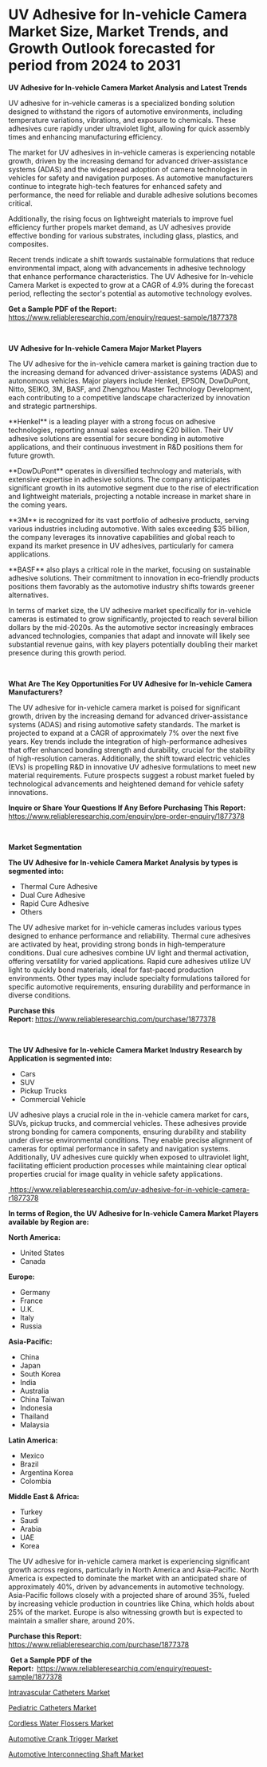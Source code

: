 <p><h1>UV Adhesive for In-vehicle Camera Market Size, Market Trends, and Growth Outlook forecasted for period from 2024 to 2031</h1></p><p><strong>UV Adhesive for In-vehicle Camera Market Analysis and Latest Trends</strong></p>
<p><p>UV adhesive for in-vehicle cameras is a specialized bonding solution designed to withstand the rigors of automotive environments, including temperature variations, vibrations, and exposure to chemicals. These adhesives cure rapidly under ultraviolet light, allowing for quick assembly times and enhancing manufacturing efficiency. </p><p>The market for UV adhesives in in-vehicle cameras is experiencing notable growth, driven by the increasing demand for advanced driver-assistance systems (ADAS) and the widespread adoption of camera technologies in vehicles for safety and navigation purposes. As automotive manufacturers continue to integrate high-tech features for enhanced safety and performance, the need for reliable and durable adhesive solutions becomes critical.</p><p>Additionally, the rising focus on lightweight materials to improve fuel efficiency further propels market demand, as UV adhesives provide effective bonding for various substrates, including glass, plastics, and composites. </p><p>Recent trends indicate a shift towards sustainable formulations that reduce environmental impact, along with advancements in adhesive technology that enhance performance characteristics. The UV Adhesive for In-vehicle Camera Market is expected to grow at a CAGR of 4.9% during the forecast period, reflecting the sector's potential as automotive technology evolves.</p></p>
<p><strong>Get a Sample PDF of the Report:&nbsp;</strong> <a href="https://www.reliableresearchiq.com/enquiry/request-sample/1877378?utm_campaign=103&utm_medium=2&utm_source=Github&utm_content=ia&utm_term=04112024&utm_id=uv-adhesive-for-in-vehicle-camera">https://www.reliableresearchiq.com/enquiry/request-sample/1877378</a></p>
<p>&nbsp;</p>
<p><strong>UV Adhesive for In-vehicle Camera Major Market Players</strong></p>
<p><p>The UV adhesive for the in-vehicle camera market is gaining traction due to the increasing demand for advanced driver-assistance systems (ADAS) and autonomous vehicles. Major players include Henkel, EPSON, DowDuPont, Nitto, SEIKO, 3M, BASF, and Zhengzhou Master Technology Development, each contributing to a competitive landscape characterized by innovation and strategic partnerships.</p><p>**Henkel** is a leading player with a strong focus on adhesive technologies, reporting annual sales exceeding €20 billion. Their UV adhesive solutions are essential for secure bonding in automotive applications, and their continuous investment in R&D positions them for future growth.</p><p>**DowDuPont** operates in diversified technology and materials, with extensive expertise in adhesive solutions. The company anticipates significant growth in its automotive segment due to the rise of electrification and lightweight materials, projecting a notable increase in market share in the coming years.</p><p>**3M** is recognized for its vast portfolio of adhesive products, serving various industries including automotive. With sales exceeding $35 billion, the company leverages its innovative capabilities and global reach to expand its market presence in UV adhesives, particularly for camera applications.</p><p>**BASF** also plays a critical role in the market, focusing on sustainable adhesive solutions. Their commitment to innovation in eco-friendly products positions them favorably as the automotive industry shifts towards greener alternatives.</p><p>In terms of market size, the UV adhesive market specifically for in-vehicle cameras is estimated to grow significantly, projected to reach several billion dollars by the mid-2020s. As the automotive sector increasingly embraces advanced technologies, companies that adapt and innovate will likely see substantial revenue gains, with key players potentially doubling their market presence during this growth period.</p></p>
<p>&nbsp;</p>
<p><strong>What Are The Key Opportunities For UV Adhesive for In-vehicle Camera Manufacturers?</strong></p>
<p><p>The UV adhesive for in-vehicle camera market is poised for significant growth, driven by the increasing demand for advanced driver-assistance systems (ADAS) and rising automotive safety standards. The market is projected to expand at a CAGR of approximately 7% over the next five years. Key trends include the integration of high-performance adhesives that offer enhanced bonding strength and durability, crucial for the stability of high-resolution cameras. Additionally, the shift toward electric vehicles (EVs) is propelling R&D in innovative UV adhesive formulations to meet new material requirements. Future prospects suggest a robust market fueled by technological advancements and heightened demand for vehicle safety innovations.</p></p>
<p><strong>Inquire or Share Your Questions If Any Before Purchasing This Report:</strong> <a href="https://www.reliableresearchiq.com/enquiry/pre-order-enquiry/1877378?utm_campaign=103&utm_medium=2&utm_source=Github&utm_content=ia&utm_term=04112024&utm_id=uv-adhesive-for-in-vehicle-camera">https://www.reliableresearchiq.com/enquiry/pre-order-enquiry/1877378</a></p>
<p>&nbsp;</p>
<p><strong>Market Segmentation</strong></p>
<p><strong>The UV Adhesive for In-vehicle Camera Market Analysis by types is segmented into:</strong></p>
<p><ul><li>Thermal Cure Adhesive</li><li>Dual Cure Adhesive</li><li>Rapid Cure Adhesive</li><li>Others</li></ul></p>
<p><p>The UV adhesive market for in-vehicle cameras includes various types designed to enhance performance and reliability. Thermal cure adhesives are activated by heat, providing strong bonds in high-temperature conditions. Dual cure adhesives combine UV light and thermal activation, offering versatility for varied applications. Rapid cure adhesives utilize UV light to quickly bond materials, ideal for fast-paced production environments. Other types may include specialty formulations tailored for specific automotive requirements, ensuring durability and performance in diverse conditions.</p></p>
<p><strong>Purchase this Report:&nbsp;</strong><a href="https://www.reliableresearchiq.com/purchase/1877378?utm_campaign=103&utm_medium=2&utm_source=Github&utm_content=ia&utm_term=04112024&utm_id=uv-adhesive-for-in-vehicle-camera">https://www.reliableresearchiq.com/purchase/1877378</a></p>
<p>&nbsp;</p>
<p><strong>The UV Adhesive for In-vehicle Camera Market Industry Research by Application is segmented into:</strong></p>
<p><ul><li>Cars</li><li>SUV</li><li>Pickup Trucks</li><li>Commercial Vehicle</li></ul></p>
<p><p>UV adhesive plays a crucial role in the in-vehicle camera market for cars, SUVs, pickup trucks, and commercial vehicles. These adhesives provide strong bonding for camera components, ensuring durability and stability under diverse environmental conditions. They enable precise alignment of cameras for optimal performance in safety and navigation systems. Additionally, UV adhesives cure quickly when exposed to ultraviolet light, facilitating efficient production processes while maintaining clear optical properties crucial for image quality in vehicle safety applications.</p></p>
<p><a href="https://www.reliableresearchiq.com/uv-adhesive-for-in-vehicle-camera-r1877378?utm_campaign=103&utm_medium=2&utm_source=Github&utm_content=ia&utm_term=04112024&utm_id=uv-adhesive-for-in-vehicle-camera">&nbsp;https://www.reliableresearchiq.com/uv-adhesive-for-in-vehicle-camera-r1877378</a></p>
<p><strong>In terms of Region, the UV Adhesive for In-vehicle Camera Market Players available by Region are:</strong></p>
<p>
    <p> <strong> North America: </strong>
        <ul>
            <li>United States</li>
            <li>Canada</li>
        </ul>
        </p> 
    <p> <strong> Europe: </strong>
        <ul>
            <li>Germany</li>
            <li>France</li>
            <li>U.K.</li>
            <li>Italy</li>
            <li>Russia</li>
        </ul>
        </p> 
    <p> <strong> Asia-Pacific: </strong>
        <ul>
            <li>China</li>
            <li>Japan</li>
            <li>South Korea</li>
            <li>India</li>
            <li>Australia</li>
            <li>China Taiwan</li>
            <li>Indonesia</li>
            <li>Thailand</li>
            <li>Malaysia</li>
        </ul>
        </p> 
    <p> <strong> Latin America: </strong>
        <ul>
            <li>Mexico</li>
            <li>Brazil</li>
            <li>Argentina Korea</li>
            <li>Colombia</li>
        </ul>
        </p> 
    <p> <strong> Middle East & Africa: </strong>
        <ul>
            <li>Turkey</li>
            <li>Saudi</li>
            <li>Arabia</li>
            <li>UAE</li>
            <li>Korea</li>
        </ul>
    </p>
    </p>
<p><p>The UV adhesive for in-vehicle camera market is experiencing significant growth across regions, particularly in North America and Asia-Pacific. North America is expected to dominate the market with an anticipated share of approximately 40%, driven by advancements in automotive technology. Asia-Pacific follows closely with a projected share of around 35%, fueled by increasing vehicle production in countries like China, which holds about 25% of the market. Europe is also witnessing growth but is expected to maintain a smaller share, around 20%.</p></p>
<p><strong>Purchase this Report: </strong><a href="https://www.reliableresearchiq.com/purchase/1877378?utm_campaign=103&utm_medium=2&utm_source=Github&utm_content=ia&utm_term=04112024&utm_id=uv-adhesive-for-in-vehicle-camera">https://www.reliableresearchiq.com/purchase/1877378</a></p>
<p>&nbsp;<strong>Get a Sample PDF of the Report:&nbsp;&nbsp;</strong><a href="https://www.reliableresearchiq.com/enquiry/request-sample/1877378?utm_campaign=103&utm_medium=2&utm_source=Github&utm_content=ia&utm_term=04112024&utm_id=uv-adhesive-for-in-vehicle-camera">https://www.reliableresearchiq.com/enquiry/request-sample/1877378</a></p>
<p><strong></strong></p>
<p><p><a href="https://issuu.com/reportprime-2/docs/intravascular-catheters-market-size_988356f2a7f1fc?utm_campaign=103&utm_medium=2&utm_source=Github&utm_content=ia&utm_term=04112024&utm_id=uv-adhesive-for-in-vehicle-camera">Intravascular Catheters Market</a></p><p><a href="https://issuu.com/reportprime-2/docs/pediatric-catheters-market-size-203_48d23de7aa730c?utm_campaign=103&utm_medium=2&utm_source=Github&utm_content=ia&utm_term=04112024&utm_id=uv-adhesive-for-in-vehicle-camera">Pediatric Catheters Market</a></p><p><a href="https://issuu.com/reportprime-2/docs/cordless-water-flossers-market-size_10cb83e6193206?utm_campaign=103&utm_medium=2&utm_source=Github&utm_content=ia&utm_term=04112024&utm_id=uv-adhesive-for-in-vehicle-camera">Cordless Water Flossers Market</a></p><p><a href="https://github.com/brookiqhurne/Market-Research-Report-List-1/blob/main/automotive-crank-trigger-market.md?utm_campaign=103&utm_medium=2&utm_source=Github&utm_content=ia&utm_term=04112024&utm_id=uv-adhesive-for-in-vehicle-camera">Automotive Crank Trigger Market</a></p><p><a href="https://github.com/diedrer4btm/Market-Research-Report-List-1/blob/main/automotive-interconnecting-shaft-market.md?utm_campaign=103&utm_medium=2&utm_source=Github&utm_content=ia&utm_term=04112024&utm_id=uv-adhesive-for-in-vehicle-camera">Automotive Interconnecting Shaft Market</a></p></p>